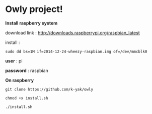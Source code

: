 Owly project!
===================

**Install raspberry system**

download link : http://downloads.raspberrypi.org/raspbian_latest

install : 

`sudo dd bs=1M if=2014-12-24-wheezy-raspbian.img of=/dev/mmcblk0`

**user** : pi

**password** : raspbian

**On raspberry**

`git clone https://github.com/k-yak/owly`

`chmod +x install.sh`

`./install.sh`
